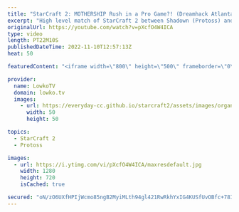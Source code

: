 ```yaml
---
title: "StarCraft 2: MOTHERSHIP Rush in a Pro Game?! (Dreamhack Atlanta)"
excerpt: "High level match of StarCraft 2 between Shadown (Protoss) and KingCobra (Protoss) from Dreamhack Atlanta. In this game KingCobra decides to throw all the standard decision making out of the window, and decides to go for a Mothership rush.  Support my work on Patreon: https://www.patreon.com/lowkotv Become"
originalUrl: https://youtube.com/watch?v=pXcfO4W4ICA
type: video
length: PT22M10S
publishedDateTime: 2022-11-10T12:57:13Z
heat: 50

featuredContent: "<iframe width=\"800\" height=\"500\" frameborder=\"0\" src=\"https://www.youtube.com/embed/pXcfO4W4ICA\" allow=\"accelerometer; autoplay; encrypted-media; gyroscope; picture-in-picture\" allowfullscreen></iframe>"

provider:
  name: LowkoTV
  domain: lowko.tv
  images:
    - url: https://everyday-cc.github.io/starcraft2/assets/images/organizations/lowko.tv-50x50.jpg
      width: 50
      height: 50

topics:
  - StarCraft 2
  - Protoss

images:
  - url: https://i.ytimg.com/vi/pXcfO4W4ICA/maxresdefault.jpg
    width: 1280
    height: 720
    isCached: true

secured: "oN/zO6UXfHPIjWcmo85ngB2MyiMLth94gl421RwRkhYxIG4KUSfUvOBfc+78I4SCmyTgF0+DUhqxD+u9c9fAV+10efjzjJ5r9MjXBb3yc1+kgo5eYGhEUQjT5ZQjMAISuumAMLkGJJcHARYPofN/uGLzaCerB3utjJ84kitQhAh4FJk6++vjFD2qbd0h3D5DoWQdUny8CLvKryc+uAQ3Yn/0F0XpBba57uejDK8IglPFUTGu208jE4G40hM7sfkER//VwA49BjoKqFoP3l4tNpeo3Yi1Y4Ipza4Ekyu6DEgdgU7GucNK2N8KxdLXMPDpUQGDB97dbabSQtL6B6hakv3xUOnI+pejwjQ935cb3Wm+U0YVLp3HYyXDTxHCNvpAxNDB9K4uCVSW0aDawMz+JLoLvdhYU0RazMnH1sWiaWK01LfXNnr8ORQhqegM9RIa;zmhD1eKYtuSxM5O4sMPJRA=="
---
```


